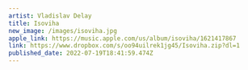 ```yaml
---
artist: Vladislav Delay
title: Isoviha
new_image: /images/isoviha.jpg
apple_link: https://music.apple.com/us/album/isoviha/1621417867
link: https://www.dropbox.com/s/oo94uilrek1jg45/Isoviha.zip?dl=1
published_date: 2022-07-19T18:41:59.474Z
---
```

